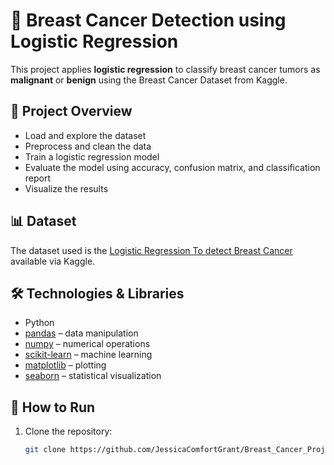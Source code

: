 # 🔬 Breast Cancer Detection using Logistic Regression

This project applies **logistic regression** to classify breast cancer tumors as **malignant** or **benign** using the Breast Cancer Dataset from Kaggle. 

## 📌 Project Overview

- Load and explore the dataset
- Preprocess and clean the data
- Train a logistic regression model
- Evaluate the model using accuracy, confusion matrix, and classification report
- Visualize the results

## 📊 Dataset

The dataset used is the [Logistic Regression To detect Breast Cancer](https://www.kaggle.com/code/sahityasetu/logistic-regression-to-detect-breast-cancer/notebook) available via Kaggle.

## 🛠️ Technologies & Libraries

- Python
- [pandas](https://pandas.pydata.org/) – data manipulation
- [numpy](https://numpy.org/) – numerical operations
- [scikit-learn](https://scikit-learn.org/) – machine learning
- [matplotlib](https://matplotlib.org/) – plotting
- [seaborn](https://seaborn.pydata.org/) – statistical visualization

## 🚀 How to Run

1. Clone the repository:
   ```bash
   git clone https://github.com/JessicaComfortGrant/Breast_Cancer_Project.git

